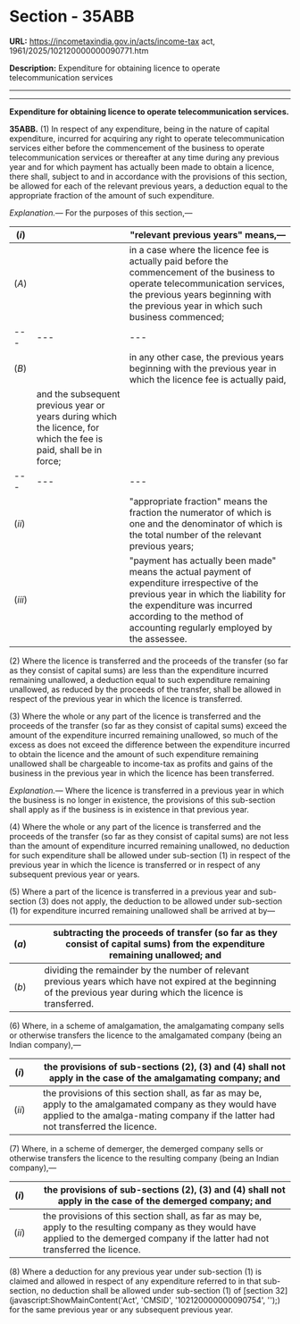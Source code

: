 # Section - 35ABB

**URL:** https://incometaxindia.gov.in/acts/income-tax act, 1961/2025/102120000000090771.htm

**Description:** Expenditure for obtaining licence to operate telecommunication services

---

****  
  
**Expenditure for obtaining licence to operate telecommunication services.**

**35ABB.** (1) In respect of any expenditure, being in the nature of capital expenditure, incurred for acquiring any right to operate telecommunication services either before the commencement of the business to operate telecommunication services or thereafter at any time during any previous year and for which payment has actually been made to obtain a licence, there shall, subject to and in accordance with the provisions of this section, be allowed for each of the relevant previous years, a deduction equal to the appropriate fraction of the amount of such expenditure.

_Explanation.—_ For the purposes of this section,—

(_i_) |  |  "relevant previous years" means,—  
---|---|---  
(_A_) |  |  in a case where the licence fee is actually paid before the commencement of the business to operate telecommunication services, the previous years beginning with the previous year in which such business commenced;  
---|---|---  
(_B_) |  |  in any other case, the previous years beginning with the previous year in which the licence fee is actually paid,  
|  |  and the subsequent previous year or years during which the licence, for which the fee is paid, shall be in force;  
---|---|---  
(_ii_) |  |  "appropriate fraction" means the fraction the numerator of which is one and the denominator of which is the total number of the relevant previous years;  
(_iii_) |  |  "payment has actually been made" means the actual payment of expenditure irrespective of the previous year in which the liability for the expenditure was incurred according to the method of accounting regularly employed by the assessee.  
  
(2) Where the licence is transferred and the proceeds of the transfer (so far as they consist of capital sums) are less than the expenditure incurred remaining unallowed, a deduction equal to such expenditure remaining unallowed, as reduced by the proceeds of the transfer, shall be allowed in respect of the previous year in which the licence is transferred.

(3) Where the whole or any part of the licence is transferred and the proceeds of the transfer (so far as they consist of capital sums) exceed the amount of the expenditure incurred remaining unallowed, so much of the excess as does not exceed the difference between the expenditure incurred to obtain the licence and the amount of such expenditure remaining unallowed shall be chargeable to income-tax as profits and gains of the business in the previous year in which the licence has been transferred.

_Explanation.—_ Where the licence is transferred in a previous year in which the business is no longer in existence, the provisions of this sub-section shall apply as if the business is in existence in that previous year.

(4) Where the whole or any part of the licence is transferred and the proceeds of the transfer (so far as they consist of capital sums) are not less than the amount of expenditure incurred remaining unallowed, no deduction for such expenditure shall be allowed under sub-section (1) in respect of the previous year in which the licence is transferred or in respect of any subsequent previous year or years.

(5) Where a part of the licence is transferred in a previous year and sub-section (3) does not apply, the deduction to be allowed under sub-section (1) for expenditure incurred remaining unallowed shall be arrived at by—

(_a_) |  |  subtracting the proceeds of transfer (so far as they consist of capital sums) from the expenditure remaining unallowed; and  
---|---|---  
(_b_) |  |  dividing the remainder by the number of relevant previous years which have not expired at the beginning of the previous year during which the licence is transferred.  
  
(6) Where, in a scheme of amalgamation, the amalgamating company sells or otherwise transfers the licence to the amalgamated company (being an Indian company),—

(_i_) |  |  the provisions of sub-sections (2), (3) and (4) shall not apply in the case of the amalgamating company; and  
---|---|---  
(_ii_) |  |  the provisions of this section shall, as far as may be, apply to the amalgamated company as they would have applied to the amalga-mating company if the latter had not transferred the licence.  
  
(7) Where, in a scheme of demerger, the demerged company sells or otherwise transfers the licence to the resulting company (being an Indian company),—

(_i_) |  |  the provisions of sub-sections (2), (3) and (4) shall not apply in the case of the demerged company; and  
---|---|---  
(_ii_) |  |  the provisions of this section shall, as far as may be, apply to the resulting company as they would have applied to the demerged company if the latter had not transferred the licence.  
  
(8) Where a deduction for any previous year under sub-section (1) is claimed and allowed in respect of any expenditure referred to in that sub-section, no deduction shall be allowed under sub-section (1) of [section 32](javascript:ShowMainContent\('Act', 'CMSID', '102120000000090754', ''\);) for the same previous year or any subsequent previous year.